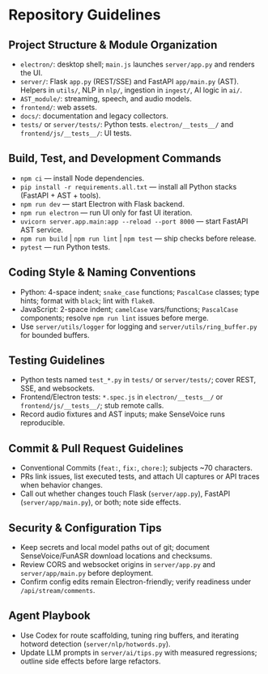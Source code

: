# Repository Guidelines

## Project Structure & Module Organization
- `electron/`: desktop shell; `main.js` launches `server/app.py` and renders the UI.
- `server/`: Flask `app.py` (REST/SSE) and FastAPI `app/main.py` (AST). Helpers in `utils/`, NLP in `nlp/`, ingestion in `ingest/`, AI logic in `ai/`.
- `AST_module/`: streaming, speech, and audio models.
- `frontend/`: web assets.
- `docs/`: documentation and legacy collectors.
- `tests/` or `server/tests/`: Python tests. `electron/__tests__/` and `frontend/js/__tests__/`: UI tests.

## Build, Test, and Development Commands
- `npm ci` — install Node dependencies.
- `pip install -r requirements.all.txt` — install all Python stacks (FastAPI + AST + tools).
- `npm run dev` — start Electron with Flask backend.
- `npm run electron` — run UI only for fast UI iteration.
- `uvicorn server.app.main:app --reload --port 8000` — start FastAPI AST service.
- `npm run build` | `npm run lint` | `npm test` — ship checks before release.
- `pytest` — run Python tests.

## Coding Style & Naming Conventions
- Python: 4-space indent; `snake_case` functions; `PascalCase` classes; type hints; format with `black`; lint with `flake8`.
- JavaScript: 2-space indent; `camelCase` vars/functions; `PascalCase` components; resolve `npm run lint` issues before merge.
- Use `server/utils/logger` for logging and `server/utils/ring_buffer.py` for bounded buffers.

## Testing Guidelines
- Python tests named `test_*.py` in `tests/` or `server/tests/`; cover REST, SSE, and websockets.
- Frontend/Electron tests: `*.spec.js` in `electron/__tests__/` or `frontend/js/__tests__/`; stub remote calls.
- Record audio fixtures and AST inputs; make SenseVoice runs reproducible.

## Commit & Pull Request Guidelines
- Conventional Commits (`feat:`, `fix:`, `chore:`); subjects ~70 characters.
- PRs link issues, list executed tests, and attach UI captures or API traces when behavior changes.
- Call out whether changes touch Flask (`server/app.py`), FastAPI (`server/app/main.py`), or both; note side effects.

## Security & Configuration Tips
- Keep secrets and local model paths out of git; document SenseVoice/FunASR download locations and checksums.
- Review CORS and websocket origins in `server/app.py` and `server/app/main.py` before deployment.
- Confirm config edits remain Electron-friendly; verify readiness under `/api/stream/comments`.

## Agent Playbook
- Use Codex for route scaffolding, tuning ring buffers, and iterating hotword detection (`server/nlp/hotwords.py`).
- Update LLM prompts in `server/ai/tips.py` with measured regressions; outline side effects before large refactors.
